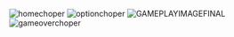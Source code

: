 ![homechoper](https://github.com/user-attachments/assets/2e72c5fa-181d-4f35-83d6-7adcc1d80f09)
![optionchoper](https://github.com/user-attachments/assets/400c3276-7920-458c-9be6-57c0d8282577)
![GAMEPLAYIMAGEFINAL](https://github.com/user-attachments/assets/6b875ccf-98dd-4457-806b-1035ec984c72)
![gameoverchoper](https://github.com/user-attachments/assets/4bda410d-6e70-4b14-a39d-22fe07918544)
